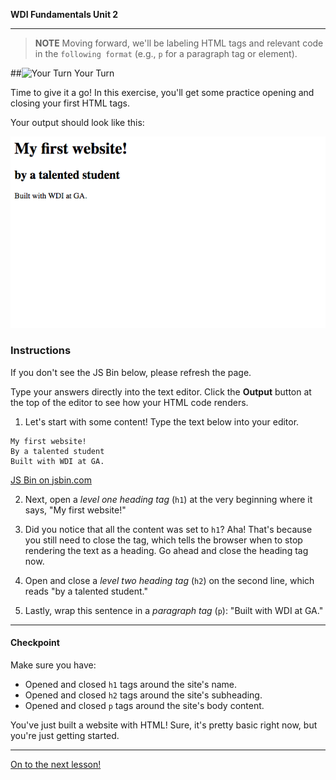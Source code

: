 **WDI Fundamentals Unit 2**

---

> **NOTE** Moving forward, we'll be labeling HTML tags and relevant code in the `following format` (e.g., `p` for a paragraph tag or element).

##![Your Turn](../assets/exercise.png) Your Turn

Time to give it a go! In this exercise, you'll get some practice opening and closing your first HTML tags.

Your output should look like this:

![](../assets/elkwebdesign/tags.png)

### Instructions
If you don't see the JS Bin below, please refresh the page.

Type your answers directly into the text editor. Click the **Output** button at the top of the editor to see how your HTML code renders.

1) Let's start with some content! Type the text below into your editor.

```
My first website!
By a talented student
Built with WDI at GA.
```

<a class="jsbin-embed" href="http://jsbin.com/xuhubej/embed?html&height=600px">JS Bin on jsbin.com</a><script src="http://static.jsbin.com/js/embed.min.js?3.37.0"></script>

2) Next, open a *level one heading tag* (`h1`) at the very beginning where it says, "My first website!"

3) Did you notice that all the content was set to `h1`? Aha! That's because you still need to close the tag, which tells the browser when to stop rendering the text as a heading. Go ahead and close the heading tag now.

4) Open and close a *level two heading tag* (`h2`) on the second line, which reads "by a talented student."

5) Lastly, wrap this sentence in a *paragraph tag* (`p`): "Built with WDI at GA."


---

#### Checkpoint

Make sure you have:
- Opened and closed `h1` tags around the site's name.
- Opened and closed `h2` tags around the site's subheading.
- Opened and closed `p` tags around the site's body content.


You've just built a website with HTML! Sure, it's pretty basic right now, but you're just getting started.

----
[On to the next lesson!](04_lesson.md)
